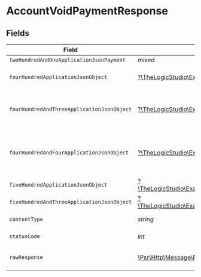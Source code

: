 # AccountVoidPaymentResponse


## Fields

| Field                                                                                                                                                                              | Type                                                                                                                                                                               | Required                                                                                                                                                                           | Description                                                                                                                                                                        |
| ---------------------------------------------------------------------------------------------------------------------------------------------------------------------------------- | ---------------------------------------------------------------------------------------------------------------------------------------------------------------------------------- | ---------------------------------------------------------------------------------------------------------------------------------------------------------------------------------- | ---------------------------------------------------------------------------------------------------------------------------------------------------------------------------------- |
| `twoHundredAndOneApplicationJsonPayment`                                                                                                                                           | *mixed*                                                                                                                                                                            | :heavy_minus_sign:                                                                                                                                                                 | Payment Created                                                                                                                                                                    |
| `fourHundredApplicationJsonObject`                                                                                                                                                 | [?\TheLogicStudio\ExactPayments\Models\Operations\AccountVoidPaymentResponseBody](../../Models/Operations/AccountVoidPaymentResponseBody.md)                                       | :heavy_minus_sign:                                                                                                                                                                 | **Bad Request**\<br/>When there are errors in the payload.<br/>                                                                                                                    |
| `fourHundredAndThreeApplicationJsonObject`                                                                                                                                         | [?\TheLogicStudio\ExactPayments\Models\Operations\AccountVoidPaymentPaymentsResponseBody](../../Models/Operations/AccountVoidPaymentPaymentsResponseBody.md)                       | :heavy_minus_sign:                                                                                                                                                                 | **Access Denied**\<br/>Credentials supplied do not grant access to the requested resource.<br/>                                                                                    |
| `fourHundredAndFourApplicationJsonObject`                                                                                                                                          | [?\TheLogicStudio\ExactPayments\Models\Operations\AccountVoidPaymentPaymentsResponseResponseBody](../../Models/Operations/AccountVoidPaymentPaymentsResponseResponseBody.md)       | :heavy_minus_sign:                                                                                                                                                                 | **Not Found**\<br/>\<br/>When you'll get `401 Unauthorized` response:<br/>- When there are no Accounts/Orders/Payment found.<br/>                                                  |
| `fiveHundredApplicationJsonObject`                                                                                                                                                 | [?\TheLogicStudio\ExactPayments\Models\Operations\AccountVoidPaymentPaymentsResponse500ResponseBody](../../Models/Operations/AccountVoidPaymentPaymentsResponse500ResponseBody.md) | :heavy_minus_sign:                                                                                                                                                                 | **Internal Server Error**<br/>                                                                                                                                                     |
| `fiveHundredAndThreeApplicationJsonObject`                                                                                                                                         | [?\TheLogicStudio\ExactPayments\Models\Operations\AccountVoidPaymentPaymentsResponse503ResponseBody](../../Models/Operations/AccountVoidPaymentPaymentsResponse503ResponseBody.md) | :heavy_minus_sign:                                                                                                                                                                 | **Service Unavailable**<br/>                                                                                                                                                       |
| `contentType`                                                                                                                                                                      | *string*                                                                                                                                                                           | :heavy_check_mark:                                                                                                                                                                 | HTTP response content type for this operation                                                                                                                                      |
| `statusCode`                                                                                                                                                                       | *int*                                                                                                                                                                              | :heavy_check_mark:                                                                                                                                                                 | HTTP response status code for this operation                                                                                                                                       |
| `rawResponse`                                                                                                                                                                      | [\Psr\Http\Message\ResponseInterface](https://www.php-fig.org/psr/psr-7/#33-psrhttpmessageresponseinterface)                                                                       | :heavy_minus_sign:                                                                                                                                                                 | Raw HTTP response; suitable for custom response parsing                                                                                                                            |